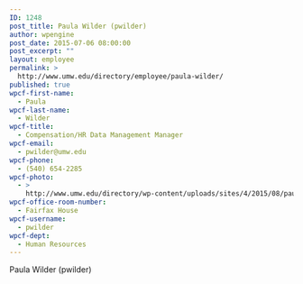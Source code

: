 ```yaml
---
ID: 1248
post_title: Paula Wilder (pwilder)
author: wpengine
post_date: 2015-07-06 08:00:00
post_excerpt: ""
layout: employee
permalink: >
  http://www.umw.edu/directory/employee/paula-wilder/
published: true
wpcf-first-name:
  - Paula
wpcf-last-name:
  - Wilder
wpcf-title:
  - Compensation/HR Data Management Manager
wpcf-email:
  - pwilder@umw.edu
wpcf-phone:
  - (540) 654-2285
wpcf-photo:
  - >
    http://www.umw.edu/directory/wp-content/uploads/sites/4/2015/08/paula-web.jpg
wpcf-office-room-number:
  - Fairfax House
wpcf-username:
  - pwilder
wpcf-dept:
  - Human Resources
---
```

Paula Wilder (pwilder)